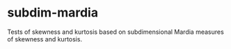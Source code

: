 # subdim-mardia
 Tests of skewness and kurtosis based on subdimensional Mardia measures of skewness and kurtosis.
